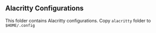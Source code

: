 ## Alacritty Configurations

This folder contains Alacritty configurations. Copy `alacritty` folder to `$HOME/.config`
